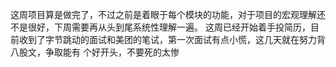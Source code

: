 这周项目算是做完了，不过之前是着眼于每个模块的功能，对于项目的宏观理解还不是很好，下周需要再从头到尾系统性理解一遍。
这周已经开始着手投简历，目前收到了字节跳动的面试和美团的笔试，第一次面试有点小慌，这几天就在努力背八股文，争取能有
个好开头，不要死的太惨
